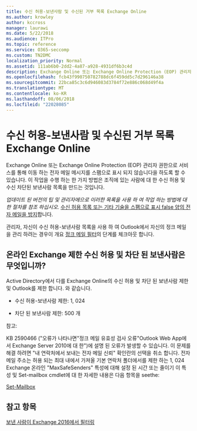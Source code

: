 ```yaml
---
title: 수신 허용-보낸사람 및 수신된 거부 목록 Exchange Online
ms.author: krowley
author: kccross
manager: laurawi
ms.date: 5/22/2018
ms.audience: ITPro
ms.topic: reference
ms.service: O365-seccomp
ms.custom: TN2DMC
localization_priority: Normal
ms.assetid: 111ab6b0-2dd2-4a87-a928-4931df6b3c4d
description: Exchange Online 또는 Exchange Online Protection (EOP) 관리자 권한으로 서비스를 통해 이동 하는 전자 메일 메시지를 스팸으로 표시 되지 않습니다을 하도록 할 수 있습니다. 이 작업을 수행 하는 한 가지 방법은 조직에 있는 사람에 대 한 수신 허용 및 수신 차단된 보낸사람 목록을 만드는 것입니다.
ms.openlocfilehash: fcb43f990750782788dc6f459dd5c7d296146a38
ms.sourcegitcommit: 22bca85c3c6d946083d3784f72e886c068d49f4a
ms.translationtype: MT
ms.contentlocale: ko-KR
ms.lasthandoff: 08/06/2018
ms.locfileid: "22028085"
---
```

# <a name="safe-sender-and-blocked-sender-lists-in-exchange-online"></a>수신 허용-보낸사람 및 수신된 거부 목록 Exchange Online

Exchange Online 또는 Exchange Online Protection (EOP) 관리자 권한으로 서비스를 통해 이동 하는 전자 메일 메시지를 스팸으로 표시 되지 않습니다을 하도록 할 수 있습니다. 이 작업을 수행 하는 한 가지 방법은 조직에 있는 사람에 대 한 수신 허용 및 수신 차단된 보낸사람 목록을 만드는 것입니다. 
  
 *업데이트 된 버전의 팁 및 관리자에으로 이러한 목록을 사용 하 여 작업 하는 방법에 대 한 절차를 참조 하십시오.* [수신 허용 목록 또는 기타 기술을 스팸으로 표시 false 양의 전자 메일을 방지](https://go.microsoft.com/fwlink/p/?LinkID=534224)합니다. 
  
관리자, 자신이 수신 허용-보낸사람 목록을 사용 하 여 Outlook에서 자신의 정크 메일을 관리 하려는 경우이 개요 [정크 메일 필터](https://go.microsoft.com/fwlink/?LinkId=817222)의 단계를 체크아웃 합니다. 
  
## <a name="what-is-the-safe-and-blocked-sender-limits-in-exchange-online"></a>온라인 Exchange 제한 수신 허용 및 차단 된 보낸사람은 무엇입니까?

Active Directory에서 다를 Exchange Online의 수신 허용 및 차단 된 보낸사람 제한 및 Outlook를 제한 합니다. 와 같습니다.
  
- 수신 허용-보낸사람 제한: 1, 024
    
- 차단 된 보낸사람 제한: 500 개
    
참고:
  
KB 2590466 ("오류가 나타나면"정크 메일 유효성 검사 오류"Outlook Web App에서 Exchange Server 2010에 대 한")에 설명 된 오류가 발생할 수 있습니다. 이 문제를 해결 하려면 "내 연락처에서 보내는 전자 메일 신뢰" 확인란의 선택을 취소 합니다. 전자 메일 주소는 허용 되는 최대 내에서 가져올 기본 연락처 폴더에서를 제한 하는 1, 024 Exchange 온라인 "MaxSafeSenders" 특성에 대해 설정 된 시간 또는 줄이기 이 특성 및 Set-mailbox cmdlet에 대 한 자세한 내용은 다음 항목을 seethe:
  
[Set-Mailbox](https://docs.microsoft.com/en-us/powershell/module/exchange/mailboxes/Set-Mailbox?view=exchange-ps)
  
## <a name="see-also"></a>참고 항목

[보낸 사람이 Exchange 2016에서 필터링](http://technet.microsoft.com/library/b833f864-ff10-46a0-a653-28fb9ba30896.aspx)

